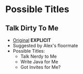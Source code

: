 # Possible Titles
## Talk Dirty To Me
* [Original](https://www.youtube.com/watch?v=SqfXsHflOVo) **EXPLICIT**
* Suggested by Alex's floormate
* Possible Titles:
  * Talk Nerdy to Me
  * Write Java for Me
  * Got Invites for Me?
